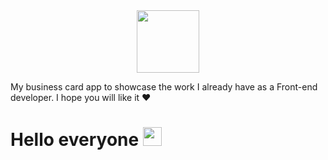 <div id="header" align="center">
  <img src="https://media.giphy.com/media/vLlpbDafjgHystuJ0a/giphy.gif" width="100"/>
</div>

My business card app to showcase the work I already have as a Front-end developer. I hope you will like it ❤

<h1>
   Hello everyone
  <img src="https://media.giphy.com/media/hvRJCLFzcasrR4ia7z/giphy.gif" width="30px"/>
</h1>
